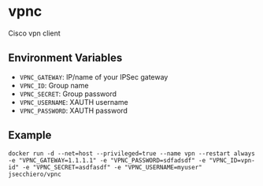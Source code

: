 # vpnc
Cisco vpn client

## Environment Variables

- `VPNC_GATEWAY`: IP/name of your IPSec gateway
- `VPNC_ID`: Group name
- `VPNC_SECRET`: Group password
- `VPNC_USERNAME`: XAUTH username
- `VPNC_PASSWORD`: XAUTH password

## Example

```
docker run -d --net=host --privileged=true --name vpn --restart always -e "VPNC_GATEWAY=1.1.1.1" -e "VPNC_PASSWORD=sdfadsdf" -e "VPNC_ID=vpn-id" -e "VPNC_SECRET=asdfasdf" -e "VPNC_USERNAME=myuser" jsecchiero/vpnc
```
